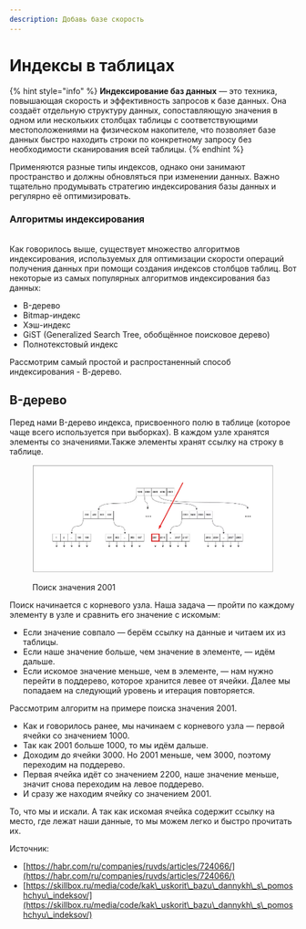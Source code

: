```yaml
---
description: Добавь базе скорость
---
```


# Индексы в таблицах

{% hint style="info" %}
**Индексирование баз данных** — это техника, повышающая скорость и эффективность запросов к базе данных. Она создаёт отдельную структуру данных, сопоставляющую значения в одном или нескольких столбцах таблицы с соответствующими местоположениями на физическом накопителе, что позволяет базе данных быстро находить строки по конкретному запросу без необходимости сканирования всей таблицы.&#x20;
{% endhint %}

Применяются разные типы индексов, однако они занимают пространство и должны обновляться при изменении данных. Важно тщательно продумывать стратегию индексирования базы данных и регулярно её оптимизировать.

### Алгоритмы индексирования

\
Как говорилось выше, существует множество алгоритмов индексирования, используемых для оптимизации скорости операций получения данных при помощи создания индексов столбцов таблиц. Вот некоторые из самых популярных алгоритмов индексирования баз данных:

* B-дерево
* Bitmap-индекс
* Хэш-индекс
* GiST (Generalized Search Tree, обобщённое поисковое дерево)
* Полнотекстовый индекс

Рассмотрим самый простой и распростаненный способ индексирования - В-дерево.

## B-дерево

Перед нами B-дерево индекса, присвоенного полю в таблице (которое чаще всего используется при выборках). В каждом узле хранятся элементы со значениями.Также элементы хранят ссылку на строку в таблице.

<figure><img src="../../.gitbook/assets/10012702122019_d58f50d1222620cd1cfe95da3a91221bd0d26e65.png.webp" alt=""><figcaption><p>Поиск значения 2001</p></figcaption></figure>

Поиск начинается с корневого узла. Наша задача — пройти по каждому элементу в узле и сравнить его значение с искомым:

* Если значение совпало — берём ссылку на данные и читаем их из таблицы.
* Если наше значение больше, чем значение в элементе, — идём дальше.
* Если искомое значение меньше, чем в элементе, — нам нужно перейти в поддерево, которое хранится левее от ячейки. Далее мы попадаем на следующий уровень и итерация повторяется.

Рассмотрим алгоритм на примере поиска значения 2001.

* Как и говорилось ранее, мы начинаем с корневого узла — первой ячейки со значением 1000.
* Так как 2001 больше 1000, то мы идём дальше.
* Доходим до ячейки 3000. Но 2001 меньше, чем 3000, поэтому переходим на поддерево.
* Первая ячейка идёт со значением 2200, наше значение меньше, значит снова переходим на левое поддерево.
* И сразу же находим ячейку со значением 2001.

То, что мы и искали. А так как искомая ячейка содержит ссылку на место, где лежат наши данные, то мы можем легко и быстро прочитать их.







Источник:

* [https://habr.com/ru/companies/ruvds/articles/724066/](https://habr.com/ru/companies/ruvds/articles/724066/)
* [https://skillbox.ru/media/code/kak\_uskorit\_bazu\_dannykh\_s\_pomoshchyu\_indeksov/](https://skillbox.ru/media/code/kak\_uskorit\_bazu\_dannykh\_s\_pomoshchyu\_indeksov/)

